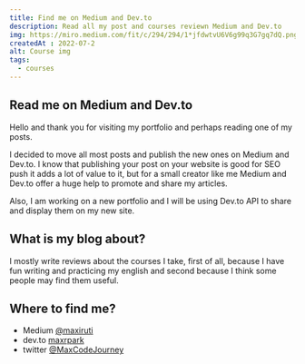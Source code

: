 ```yaml
---
title: Find me on Medium and Dev.to
description: Read all my post and courses reviewn Medium and Dev.to
img: https://miro.medium.com/fit/c/294/294/1*jfdwtvU6V6g99q3G7gq7dQ.png
createdAt : 2022-07-2
alt: Course img
tags:
  - courses
---
```


## Read me on Medium and Dev.to

Hello and thank you for visiting my portfolio and perhaps reading one of my posts.

I decided to move all most posts and publish the new ones on Medium and Dev.to. 
I know that publishing your post on your website is good for SEO push it adds a lot of value to it, but for a small creator like me Medium and Dev.to offer a huge help to promote and share my articles.

Also, I am working on a new portfolio and I will be using Dev.to API to share and display them on my new site.

## What is my blog about?

I mostly write reviews about the courses I take, first of all, because I have fun writing and practicing my english and second because I think some people may find them useful.

## Where to find me?

- Medium [@maxiruti](https://medium.com/@maxiruti)
- dev.to [maxrpark](https://dev.to/maxrpark)
- twitter [@MaxCodeJourney](https://twitter.com/MaxCodeJourney)

